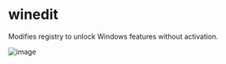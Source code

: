 # winedit
Modifies registry to unlock Windows features without activation.


![image](https://github.com/user-attachments/assets/6cdc9e32-7433-4e66-9cea-98603e65fb9b)
